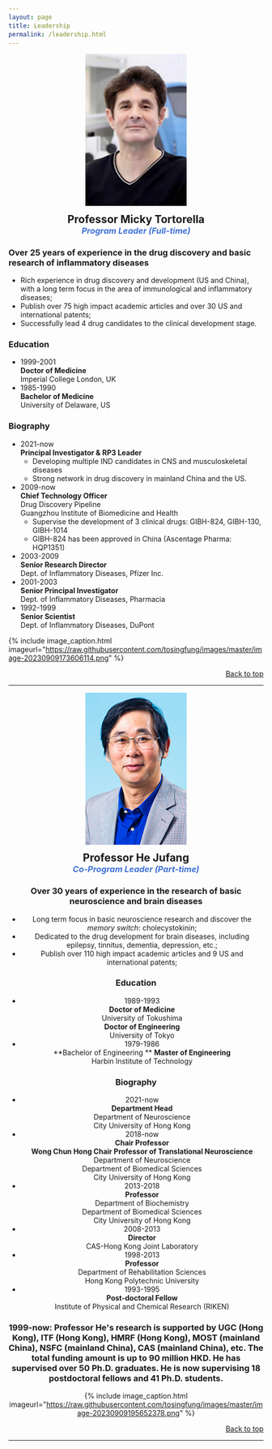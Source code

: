 ```yaml
---
layout: page
title: Leadership
permalink: /leadership.html
---
```




<div style="text-align: center">
    <img src="https://raw.githubusercontent.com/tosingfung/images/master/image-20230908212336823.png" alt="image-20230908212336823" /></div>
<h2 style="padding-top: 0.5em; padding-bottom: 0; margin: 0; text-align: center">Professor Micky Tortorella</h2>
<h3 style="padding: 0; margin: 0; text-align: center; color: #4071D7; font-style: italic">Program Leader (Full-time)</h3>


### Over 25 years of experience in the drug discovery and basic research of inflammatory diseases

- Rich experience in drug discovery and development (US and China), with a long term focus in the area of immunological and inflammatory diseases;
- Publish over 75 high impact academic articles and over 30 US and international patents;
- Successfully lead 4 drug candidates to the clinical development stage.

### Education

- 1999-2001  
  **Doctor of Medicine**  
  Imperial College London, UK
- 1985-1990  
  **Bachelor of Medicine**  
  University of Delaware, US

### Biography

- 2021-now  
  **Principal Investigator & RP3 Leader**  
  - Developing multiple IND candidates in CNS and musculoskeletal diseases
  - Strong network in drug discovery in mainland China and the US.
- 2009-now  
  **Chief Technology Officer**  
  Drug Discovery Pipeline  
  Guangzhou Institute of Biomedicine and Health
  - Supervise the development of 3 clinical drugs: GIBH-824, GIBH-130, GIBH-1014 
  - GIBH-824 has been approved in China (Ascentage Pharma: HQP1351)
- 2003-2009  
  **Senior Research Director**  
  Dept. of Inflammatory Diseases, Pfizer Inc. 
- 2001-2003  
  **Senior Principal Investigator**  
  Dept. of Inflammatory Diseases, Pharmacia
- 1992-1999  
  **Senior Scientist**  
  Dept. of Inflammatory Diseases, DuPont

{% include image_caption.html imageurl="https://raw.githubusercontent.com/tosingfung/images/master/image-20230909173606114.png" %}

<div style="text-align:right"><a href="#page">Back to top</a></div>


---

<div style="text-align: center">
    <img src="https://raw.githubusercontent.com/tosingfung/images/master/image-20230908212139265.png" alt="image-20230908212139265" />
<h2 style="padding-top: 0.5em; padding-bottom: 0; margin: 0; text-align: center">Professor He Jufang</h2>
<h3 style="padding: 0; margin: 0; text-align: center; color: #4071D7; font-style: italic">Co-Program Leader (Part-time)</h3>

### Over 30 years of experience in the research of basic neuroscience and brain diseases

- Long term focus in basic neuroscience research and discover the *memory switch*: cholecystokinin;
- Dedicated to the drug development for brain diseases, including epilepsy, tinnitus, dementia, depression, etc.;
- Publish over 110 high impact academic articles and 9 US and international patents;

### Education

- 1989-1993  
  **Doctor of Medicine**  
  University of Tokushima  
  **Doctor of Engineering**  
  University of Tokyo
- 1979-1986  
  **Bachelor of Engineering  **
  **Master of Engineering**  
  Harbin Institute of Technology 

### Biography

- 2021-now  
  **Department Head**  
  Department of Neuroscience  
  City University of Hong Kong
- 2018-now  
  **Chair Professor**  
  **Wong Chun Hong Chair Professor of Translational Neuroscience**  
  Department of Neuroscience  
  Department of Biomedical Sciences  
  City University of Hong Kong
- 2013-2018  
  **Professor**  
  Department of Biochemistry  
  Department of Biomedical Sciences  
  City University of Hong Kong
- 2008-2013  
  **Director**  
  CAS-Hong Kong Joint Laboratory
- 1998-2013  
  **Professor**  
  Department of Rehabilitation Sciences  
  Hong Kong Polytechnic University
- 1993-1995  
  **Post-doctoral Fellow**  
  Institute of Physical and Chemical Research (RIKEN)

### 1999-now: Professor He's research is supported by UGC (Hong Kong), ITF (Hong Kong), HMRF (Hong Kong), MOST (mainland China), NSFC (mainland China), CAS (mainland China), etc. The total funding amount is up to 90 million HKD. He has supervised over 50 Ph.D. graduates. He is now supervising 18 postdoctoral fellows and 41 Ph.D. students.

{% include image_caption.html imageurl="https://raw.githubusercontent.com/tosingfung/images/master/image-20230909195652378.png" %}

<div style="text-align:right"><a href="#page">Back to top</a></div>

---








